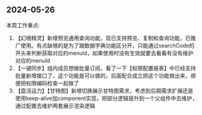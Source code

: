 ##  2024-05-26

本周工作重点:

1. 【幻境精灵】新增预览通用查询功能，现已支持预览、复制和查询功能，已推广使用。有点缺憾的是为了跟数据字典功能区分开，只能通过searchCode的开头来判断获取对应的menuId，如果使用时没有生效就要去看看有没有维护对应的menuId
2. 【一键同步】组内成员想做批量订阅，看了一下【权限配置报表】中已经支持批量新增接口了，这个功能是可以做的，后面配合成立把这个功能做出来，顺便把权限编码检查一起做了
3. 【盘活运力】【甘特图】新增切换展示甘特图需求，考虑到后期需求扩展还是使用keep-alive加component实现，把部分逻辑提升到一个父组件中去维护，通过配置去维护两套展示渲染逻辑